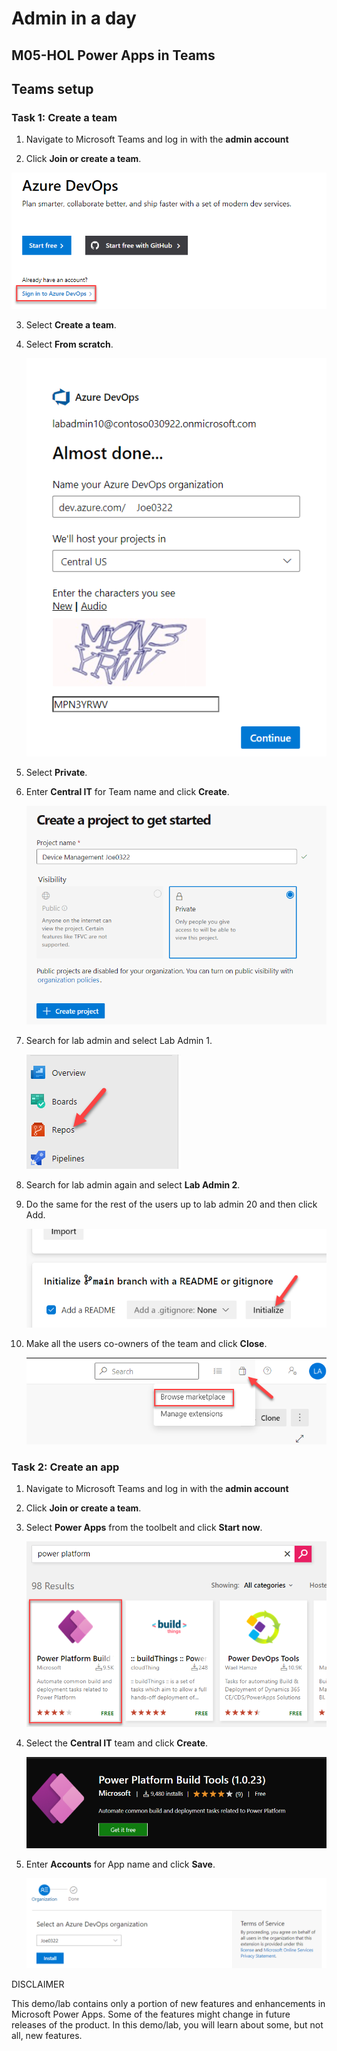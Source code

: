 # Admin in a day

## M05-HOL Power Apps in Teams

## Teams setup

### Task 1: Create a team


1. Navigate to Microsoft Teams and log in with the **admin account** 

2. Click **Join or create a team**.                                    


  ![](images/M04/image1.png)
  

3. Select **Create a team**. 

4. Select **From scratch**.  

 
    ![](images/M04/image2.png)
 

5. Select **Private**.                                      

6. Enter **Central IT** for Team name and click **Create**. 

  
    ![](images/M04/image3.png)
  

7. Search for lab admin and select Lab Admin 1.

 
    ![](images/M04/image4.png)
  

8. Search for lab admin again and select **Lab Admin 2**.      

9. Do the same for the rest of the users up to lab admin 20 and then click Add.                                          


     ![](images/M04/image5.png)
 

10. Make all the users co-owners of the team and click **Close**.


    ![](images/M04/image6.png)
 

### Task 2: Create an app


1. Navigate to Microsoft Teams and log in with the **admin account** 

2. Click **Join or create a team**.                                    

3. Select **Power Apps** from the toolbelt and click **Start now**.    


    ![](images/M04/image7.png)


4. Select the **Central IT** team and click **Create**.

 
   ![](images/M04/image8.png)
  

3. Enter **Accounts** for App name and click **Save**.

 
    ![](images/M04/image9.png)
 




DISCLAIMER

This demo/lab contains only a portion of new features and enhancements
in Microsoft Power Apps. Some of the features might change in future
releases of the product. In this demo/lab, you will learn about some,
but not all, new features.

